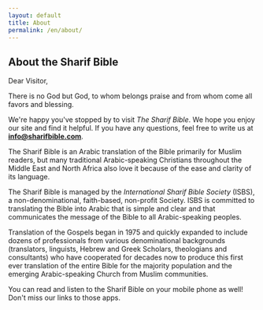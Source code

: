 ```yaml
---
layout: default
title: About
permalink: /en/about/
---
```

## About the Sharif Bible

Dear Visitor,

There is no God but God, to whom belongs praise and from whom come all favors and blessing.

We're happy you've stopped by to visit *The Sharif Bible*. We hope you enjoy our site and find it helpful. If you have any questions, feel free to write us at **info@sharifbible.com**.

The Sharif Bible is an Arabic translation of the Bible primarily for Muslim readers, but many traditional Arabic-speaking Christians throughout the Middle East and North Africa also love it because of the ease and clarity of its language.

The Sharif Bible is managed by the *International Sharif Bible Society* (ISBS), a non-denominational, faith-based, non-profit Society. ISBS is committed to translating the Bible into Arabic that is simple and clear and that communicates the message of the Bible to all Arabic-speaking peoples.

Translation of the Gospels began in 1975 and quickly expanded to include dozens of professionals from various denominational backgrounds (translators, linguists, Hebrew and Greek Scholars, theologians and consultants) who have cooperated for decades now to produce this first ever translation of the entire Bible for the majority population and the emerging Arabic-speaking Church from Muslim communities.

You can read and listen to the Sharif Bible on your mobile phone as well! Don't miss our links to those apps.